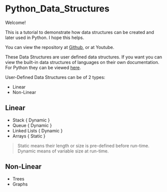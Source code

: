 # Python_Data_Structures

Welcome!

This is a tutorial to demonstrate how data structures can be created and later used in Python. I hope this helps.

You can view the repository at [Github](https://github.com/trishantpahwa/Python_Data_Structures), or at Youtube.

These Data Structures are user defined data structures. If you want you can view the built-in data structures of languages on their own documentation. For Python they can be viewed [here](https://docs.python.org/3/tutorial/datastructures.html).

User-Defined Data Structures can be of 2 types:
 - Linear
 - Non-Linear

 ## Linear
 - Stack { Dynamic }
 - Queue { Dynamic }
 - Linked Lists { Dynamic }
 - Arrays { Static }
  > Static means their length or size is pre-defined before run-time.
  > Dynamic means of variable size at run-time.
 ## Non-Linear
 - Trees
 - Graphs